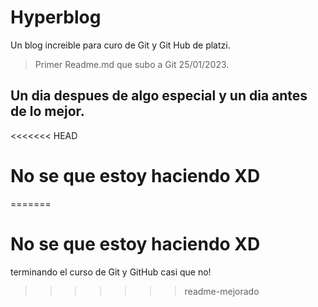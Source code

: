 # Hyperblog
 Un blog increible para curo de Git y Git Hub de platzi.
 
 > Primer Readme.md que subo a Git 25/01/2023.

 ## Un dia despues de algo especial y un dia antes de lo mejor.



<<<<<<< HEAD
 # No se que estoy haciendo XD  
=======
 # No se que estoy haciendo XD
 terminando el curso de Git y GitHub
 casi que no!
>>>>>>> readme-mejorado
